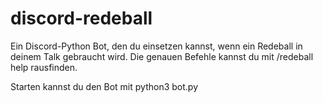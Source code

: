 # discord-redeball
Ein Discord-Python Bot, den du einsetzen kannst, wenn ein Redeball in deinem Talk gebraucht wird. Die genauen Befehle kannst du mit /redeball help rausfinden.

Starten kannst du den Bot mit python3 bot.py
